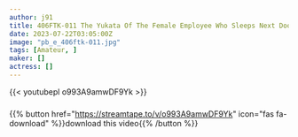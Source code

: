 ```yaml
---
author: j91
title: 406FTK-011 The Yukata Of The Female Employee Who Sleeps Next Door Is Exposed And Raw Milk Is Spilled! An Erotic Happening With A Colleague Employee Who Had To Stay In The Same Room At A Hot Spring Inn On A Company Trip! !
date: 2023-07-22T03:05:00Z
image: "pb_e_406ftk-011.jpg"
tags: [Amateur, ]
maker: []
actress: []
---
```



{{< youtubepl o993A9amwDF9Yk >}}
###

{{% button href="https://streamtape.to/v/o993A9amwDF9Yk" icon="fas fa-download" %}}download this video{{% /button %}}

